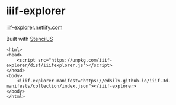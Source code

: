 # iiif-explorer

[iiif-explorer.netlify.com](https://iiif-explorer.netlify.com)

Built with [StencilJS](https://stenciljs.com/)

```
<html>
<head>
    <script src="https://unpkg.com/iiif-explorer/dist/iiifexplorer.js"></script>
</head>
<body>
    <iiif-explorer manifest="https://edsilv.github.io/iiif-3d-manifests/collection/index.json"></iiif-explorer>
</body>
</html>
```